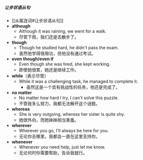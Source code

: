 ##### 让步状语从句
- [[从属连词#让步状语从句]]
- **although**
	- Although it was raining, we went for a walk.
	- 尽管下雨，我们还是去散步了。
- **though**
	- Though he studied hard, he didn't pass the exam.
	- 虽然他学得很用功，但他没有通过考试。
- **even though/even if**
	- Even though she was tired, she kept working.
	- 即使她很累，她还是继续工作。
- **while**（表示尽管）
	- While it was a challenging task, he managed to complete it.
        - 虽然这是一个具有挑战性的任务，他还是完成了。
- **no matter**
	- No matter how hard I try, I can't solve this puzzle.
	- 不管我多么努力，我都无法解开这个谜题。
- **whereas**
	- She is very outgoing, whereas her sister is quite shy.
	- 她很外向，而她妹妹相当害羞。
- **wherever**
	- Wherever you go, I'll always be here for you.
	- 无论你去哪里，我都会一直在这里支持你。
- **whenever**
	- Whenever you need help, just let me know.
	- 无论何时你需要帮助，告诉我就行。